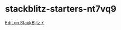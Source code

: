 # stackblitz-starters-nt7vq9

[Edit on StackBlitz ⚡️](https://stackblitz.com/edit/stackblitz-starters-nt7vq9)